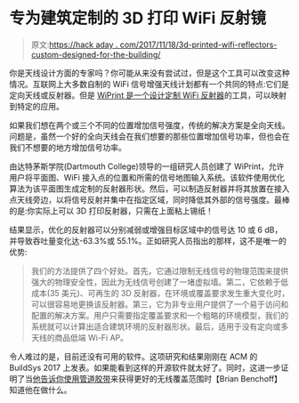 # 专为建筑定制的 3D 打印 WiFi 反射镜

> 原文:[https://hack aday . com/2017/11/18/3d-printed-wifi-reflectors-custom-designed-for-the-building/](https://hackaday.com/2017/11/18/3d-printed-wifi-reflectors-custom-designed-for-the-building/)

你是天线设计方面的专家吗？你可能从来没有尝试过，但是这个工具可以改变这种情况。互联网上大多数自制的 WiFi 信号增强天线计划都有一个共同的特点:它们是定向天线或反射器。但是 [WiPrint 是一个设计定制 WiFi 反射器](http://dartnets.cs.dartmouth.edu/wiprint)的工具，可以映射到特定的应用。

如果我们想在两个或三个不同的位置增加信号强度，传统的解决方案是全向天线。问题是，虽然一个好的全向天线会在我们想要的那些位置增加信号功率，但也会在我们不想要的地方增加信号功率。

由达特茅斯学院(Dartmouth College)领导的一组研究人员创建了 WiPrint，允许用户将平面图、WiFi 接入点的位置和所需的信号地图输入系统。该软件使用优化算法为该平面图生成定制的反射器形状。然后，可以制造反射器并将其放置在接入点天线旁边，以将信号反射并集中在指定区域，同时降低其外部的信号强度。最棒的是:你实际上可以 3D 打印反射器，只需在上面粘上锡纸！

结果显示，优化的反射器可以分别减弱或增强目标区域中的信号达 10 或 6 dB，并导致吞吐量变化达-63.3%或 55.1%。正如研究人员指出的那样，这不是唯一的优势:

> 我们的方法提供了四个好处。首先，它通过限制无线信号的物理范围来提供强大的物理安全性，因此为无线信号创建了一堵虚拟墙。第二，它依赖于低成本(35 美元)、可再生的 3D 反射器，在环境或覆盖要求发生重大变化时，可以很容易地更换该反射器。第三，它为非专业用户提供了一个易于访问和配置的解决方案。用户只需要指定覆盖要求和一个粗略的环境模型，我们的系统就可以计算出适合建筑环境的反射器形状。最后，适用于没有定向或多天线的商品低端 Wi-Fi AP。

令人难过的是，目前还没有可用的软件。这项研究和结果刚刚在 ACM 的 BuildSys 2017 上发表。如果能看到这样的开源软件就太好了。同时，这进一步证明了当[他告诉你使用管道胶带](https://hackaday.com/2017/01/30/increase-the-range-of-an-esp8266-with-duct-tape/)来获得更好的无线覆盖范围时【Brian Benchoff】知道他在做什么。